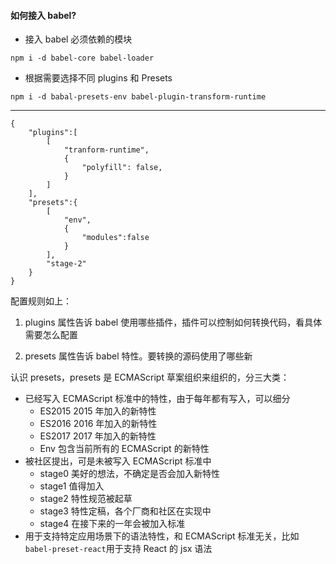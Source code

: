 #### 如何接入 babel?

- 接入 babel 必须依赖的模块

`npm i -d babel-core babel-loader`

- 根据需要选择不同 plugins 和 Presets

`npm i -d babal-presets-env babel-plugin-transform-runtime`

---

```
{
    "plugins":[
        [
            "tranform-runtime",
            {
                "polyfill": false,
            }
        ]
    ],
    "presets":{
        [
            "env",
            {
                "modules":false
            }
        ],
        "stage-2"
    }
}
```

配置规则如上：

1. plugins 属性告诉 babel 使用哪些插件，插件可以控制如何转换代码，看具体需要怎么配置

2. presets 属性告诉 babel 特性。要转换的源码使用了哪些新

认识 presets，presets 是 ECMAScript 草案组织来组织的，分三大类：

- 已经写入 ECMAScript 标准中的特性，由于每年都有写入，可以细分
  - ES2015 2015 年加入的新特性
  - ES2016 2016 年加入的新特性
  - ES2017 2017 年加入的新特性
  - Env 包含当前所有的 ECMAScript 的新特性
- 被社区提出，可是未被写入 ECMAScript 标准中
  - stage0 美好的想法，不确定是否会加入新特性
  - stage1 值得加入
  - stage2 特性规范被起草
  - stage3 特性定稿，各个厂商和社区在实现中
  - stage4 在接下来的一年会被加入标准
- 用于支持特定应用场景下的语法特性，和 ECMAScript 标准无关，比如`babel-preset-react`用于支持 React 的 jsx 语法
